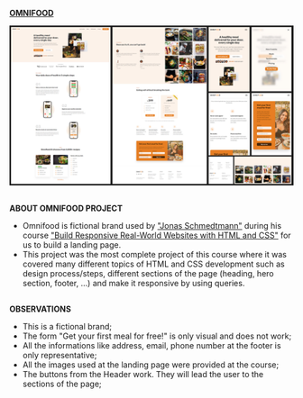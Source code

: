 [**OMNIFOOD**](https://rodrigozandeoliveira.github.io/Omnifood/)

![Omnifood Preview](omnifood_preview_20230907.jpg)

##

**ABOUT OMNIFOOD PROJECT**

- Omnifood is fictional brand used by ["Jonas Schmedtmann"](https://www.udemy.com/course/design-and-develop-a-killer-website-with-html5-and-css3/?kw=build+responsive+real&src=sac#instructor-1) during his course ["Build Responsive Real-World Websites with HTML and CSS"](https://www.udemy.com/course/design-and-develop-a-killer-website-with-html5-and-css3/?kw=build+responsive+real&src=sac#instructor-1) for us to build a landing page.
- This project was the most complete project of this course where it was covered many different topics of HTML and CSS development such as design process/steps, different sections of the page (heading, hero section, footer, ...) and make it responsive by using queries.

##

**OBSERVATIONS**

- This is a fictional brand;
- The form "Get your first meal for free!" is only visual and does not work;
- All the informations like address, email, phone number at the footer is only representative;
- All the images used at the landing page were provided at the course;
- The buttons from the Header work. They will lead the user to the sections of the page;

